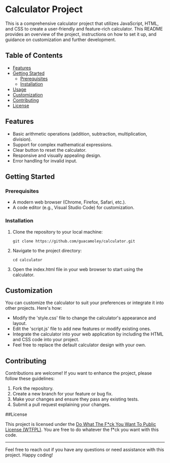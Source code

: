 # Calculator Project

This is a comprehensive calculator project that utilizes JavaScript, HTML, and CSS to create a user-friendly and feature-rich calculator. This README provides an overview of the project, instructions on how to set it up, and guidance on customization and further development.

## Table of Contents

- [Features](#features)
- [Getting Started](#getting-started)
  - [Prerequisites](#prerequisites)
  - [Installation](#installation)
- [Usage](#usage)
- [Customization](#customization)
- [Contributing](#contributing)
- [License](#license)

## Features

- Basic arithmetic operations (addition, subtraction, multiplication, division).
- Support for complex mathematical expressions.
- Clear button to reset the calculator.
- Responsive and visually appealing design.
- Error handling for invalid input.

## Getting Started

### Prerequisites

- A modern web browser (Chrome, Firefox, Safari, etc.).
- A code editor (e.g., Visual Studio Code) for customization.

### Installation

1. Clone the repository to your local machine:

   ```shell
   git clone https://github.com/guacamoley/calculator.git
   ```

2. Navigate to the project directory:

   ```shell
   cd calculator
   ```

3. Open the index.html file in your web browser to start using the calculator.

## Customization

You can customize the calculator to suit your preferences or integrate it into other projects. Here's how:

- Modify the 'style.css' file to change the calculator's appearance and layout.
- Edit the 'script.js' file to add new features or modify existing ones.
- Integrate the calculator into your web application by including the HTML and CSS code into your project.
- Feel free to replace the default calculator design with your own.

## Contributing

Contributions are welcome! If you want to enhance the project, please follow these guidelines:

1. Fork the repository.
2. Create a new branch for your feature or bug fix.
3. Make your changes and ensure they pass any existing tests.
4. Submit a pull request explaining your changes.

##License

This project is licensed under the [Do What The F\*ck You Want To Public License (WTFPL)](LICENSE). You are free to do whatever the f\*ck you want with this code.

---

Feel free to reach out if you have any questions or need assistance with this project. Happy coding!
